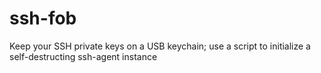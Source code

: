 ssh-fob
=======

Keep your SSH private keys on a USB keychain; use a script to initialize a self-destructing ssh-agent instance